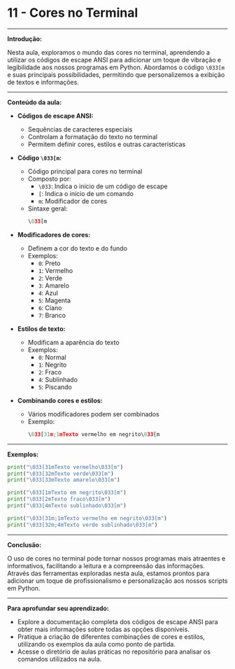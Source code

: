 # **11 - Cores no Terminal**

---

**Introdução:**

Nesta aula, exploramos o mundo das cores no terminal, aprendendo a utilizar os códigos de escape ANSI para adicionar um toque de vibração e legibilidade aos nossos programas em Python. Abordamos o código `\033[m` e suas principais possibilidades, permitindo que personalizemos a exibição de textos e informações.

---

**Conteúdo da aula:**

* **Códigos de escape ANSI:**
    * Sequências de caracteres especiais
    * Controlam a formatação do texto no terminal
    * Permitem definir cores, estilos e outras características

* **Código `\033[m`:**
    * Código principal para cores no terminal
    * Composto por:
        * `\033`: Indica o início de um código de escape
        * `[`: Indica o início de um comando
        * `m`: Modificador de cores
    * Sintaxe geral:
        ```python
        \033[m
        ```

* **Modificadores de cores:**
    * Definem a cor do texto e do fundo
    * Exemplos:
        * `0`: Preto
        * `1`: Vermelho
        * `2`: Verde
        * `3`: Amarelo
        * `4`: Azul
        * `5`: Magenta
        * `6`: Ciano
        * `7`: Branco

* **Estilos de texto:**
    * Modificam a aparência do texto
    * Exemplos:
        * `0`: Normal
        * `1`: Negrito
        * `2`: Fraco
        * `4`: Sublinhado
        * `5`: Piscando

* **Combinando cores e estilos:**
    * Vários modificadores podem ser combinados
    * Exemplo:
        ```python
        \033[31m;1mTexto vermelho em negrito\033[m
        ```

---

**Exemplos:**

```python
print("\033[31mTexto vermelho\033[m")
print("\033[32mTexto verde\033[m")
print("\033[33mTexto amarelo\033[m")

print("\033[1mTexto em negrito\033[m")
print("\033[2mTexto fraco\033[m")
print("\033[4mTexto sublinhado\033[m")

print("\033[31m;1mTexto vermelho em negrito\033[m")
print("\033[32m;4mTexto verde sublinhado\033[m")
```

---

**Conclusão:**

O uso de cores no terminal pode tornar nossos programas mais atraentes e informativos, facilitando a leitura e a compreensão das informações. Através das ferramentas exploradas nesta aula, estamos prontos para adicionar um toque de profissionalismo e personalização aos nossos scripts em Python.

---

**Para aprofundar seu aprendizado:**

* Explore a documentação completa dos códigos de escape ANSI para obter mais informações sobre todas as opções disponíveis.
* Pratique a criação de diferentes combinações de cores e estilos, utilizando os exemplos da aula como ponto de partida.
* Acesse o diretório de aulas práticas no repositório para analisar os comandos utilizados na aula.
